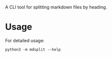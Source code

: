 A CLI tool for splitting markdown files by heading.

# Usage

For detailed usage:

```
python3 -m mdsplit --help
```
